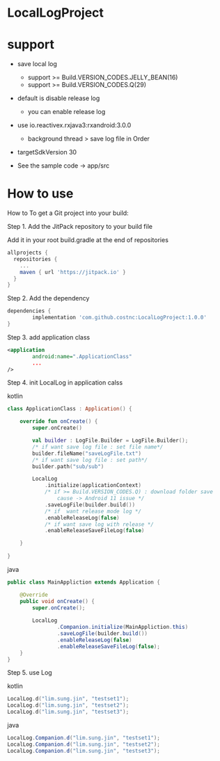 # LocalLogProject


support
=============
* save local log
  - support >= Build.VERSION_CODES.JELLY_BEAN(16)
  - support >= Build.VERSION_CODES.Q(29)
  
  
* default is disable release log
  - you can enable release log

* use io.reactivex.rxjava3:rxandroid:3.0.0
  - background thread > save log file in Order

* targetSdkVersion 30
* See the sample code -> app/src

How to use
=============

How to
To get a Git project into your build:

Step 1. Add the JitPack repository to your build file

Add it in your root build.gradle at the end of repositories
``` gradle
allprojects {
  repositories {
    ...
    maven { url 'https://jitpack.io' }
  }
}
```
Step 2. Add the dependency
``` gradle
dependencies {
        implementation 'com.github.costnc:LocalLogProject:1.0.0'
}
```
Step 3. add application class
``` xml
<application
        android:name=".ApplicationClass"
        ...
/>
```
Step 4. init LocalLog in application calss


kotlin
``` Kotlin
class ApplicationClass : Application() {

    override fun onCreate() {
        super.onCreate()

        val builder : LogFile.Builder = LogFile.Builder();
        /* if want save log file : set file name*/
        builder.fileName("saveLogFile.txt")
        /* if want save log file : set path*/
        builder.path("sub/sub")

        LocalLog
            .initialize(applicationContext)
            /* if >= Build.VERSION_CODES.Q) : download folder save
                cause -> Android 11 issue */
            .saveLogFile(builder.build())
            /* if  want release mode log */
            .enableReleaseLog(false)
            /* if want save log with release */
            .enableReleaseSaveFileLog(false)

    }
    
}
```


java
``` java
public class MainAppliction extends Application {

    @Override
    public void onCreate() {
        super.onCreate();
 
        LocalLog
                .Companion.initialize(MainAppliction.this)
                .saveLogFile(builder.build())
                .enableReleaseLog(false)
                .enableReleaseSaveFileLog(false);
    }
}
```
Step 5. use Log


kotlin
``` kotlin
LocalLog.d("lim.sung.jin", "testset1");
LocalLog.d("lim.sung.jin", "testset2");
LocalLog.d("lim.sung.jin", "testset3");
```


java
``` java
LocalLog.Companion.d("lim.sung.jin", "testset1");
LocalLog.Companion.d("lim.sung.jin", "testset2");
LocalLog.Companion.d("lim.sung.jin", "testset3");
```
